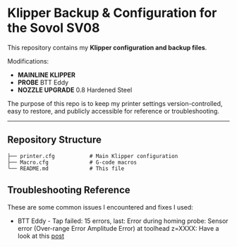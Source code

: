 # Klipper Backup & Configuration for the Sovol SV08

This repository contains my **Klipper configuration and backup files**.  

Modifications:
- **MAINLINE KLIPPER**
- **PROBE** BTT Eddy
- **NOZZLE UPGRADE** 0.8 Hardened Steel

The purpose of this repo is to keep my printer settings version-controlled, easy to restore, and publicly accessible for reference or troubleshooting.  

---

## Repository Structure  

```text
├── printer.cfg           # Main Klipper configuration
├── Macro.cfg             # G-code macros
└── README.md             # This file
```

## Troubleshooting Reference
These are some common issues I encountered and fixes I used:
 * BTT Eddy - Tap failed: 15 errors, last: Error during homing probe: Sensor error (Over-range Error Amplitude Error) at toolhead z=XXXX: Have a look at this [post](https://github.com/vvuk/eddy-ng/issues/40)
